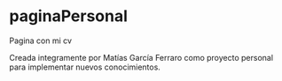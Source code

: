 # paginaPersonal
Pagina con mi cv

Creada integramente por Matías García Ferraro como proyecto personal para implementar nuevos conocimientos.

